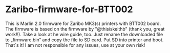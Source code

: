 # Zaribo-firmware-for-BTT002
This is Marlin 2.0 firmware for Zaribo MK3(s) printers with BTT002 board. The firmware is based on the firmware by "@thisiskeithb" (thank you, great work!!). Take a look at he wire guide, too. Just rename the downloaded file to „firmware.bin“ and copy the file to SD card. Put SD into printer and boot. That´s it! I am not responsible for any issues, use at your own risk!
